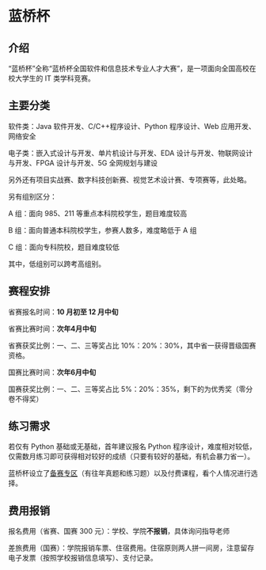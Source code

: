 # 蓝桥杯

## 介绍

“蓝桥杯”全称“蓝桥杯全国软件和信息技术专业人才大赛”，是一项面向全国高校在校大学生的 IT 类学科竞赛。

## 主要分类

软件类：Java 软件开发、C/C++程序设计、Python 程序设计、Web 应用开发、网络安全

电子类：嵌入式设计与开发、单片机设计与开发、EDA 设计与开发、物联网设计与开发、FPGA 设计与开发、5G 全网规划与建设

另外还有项目实战赛、数字科技创新赛、视觉艺术设计赛、专项赛等，此处略。

另有组别区分：

A 组：面向 985、211 等重点本科院校学生，题目难度较高

B 组：面向普通本科院校学生，参赛人数多，难度略低于 A 组

C 组：面向专科院校，题目难度较低

其中，低组别可以跨考高组别。

## 赛程安排

省赛报名时间：**10 月初至 12 月中旬**

省赛比赛时间：**次年4月中旬**

省赛获奖比例：一、二、三等奖占比 10%：20%：30%，其中省一获得晋级国赛资格。

国赛比赛时间：**次年6月中旬**

国赛获奖比例：一、二、三等奖占比 5%：20%：35%，剩下的为优秀奖（零分卷不得奖）

## 练习需求

若仅有 Python 基础或无基础，首年建议报名 Python 程序设计，难度相对较低，仅需数月练习即可获得相对较好的成绩（只要有较好的基础，有机会暴力省一）。

蓝桥杯设立了[备赛专区](https://www.lanqiao.cn/cup/)（有往年真题和练习题）以及付费课程，看个人情况进行选择。

## 费用报销

报名费用（省赛、国赛 300 元）：学校、学院**不报销**，具体询问指导老师

差旅费用（国赛）：学院报销车票、住宿费用。住宿原则两人拼一间房，注意留存电子发票（按照学校报销信息填写）、支付记录。
